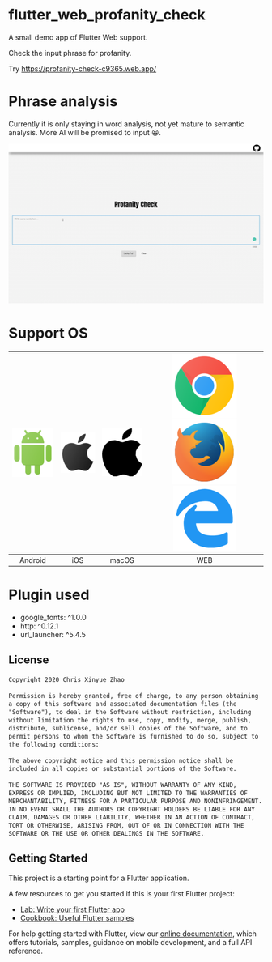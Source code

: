 # flutter_web_profanity_check

A small demo app of Flutter Web support. 

Check the input phrase for profanity.

Try https://profanity-check-c9365.web.app/

# Phrase analysis

Currently it is only staying in word analysis, not yet mature to semantic analysis. More AI will be promised to input 😀. 

![](media/webshot.gif)

# Support OS

|  ![](media/android.png)   | ![](media/ios.png)  | ![](media/macos.png)  |![](media/web-chrome.png)![](media/web-firefox.png)![](media/web-edge.png)|
|  :----: | :----:  |:----: |:----:|
|Android|iOS|macOS|WEB|

# Plugin used

- google_fonts: ^1.0.0
- http: ^0.12.1
- url_launcher: ^5.4.5

## License

```
Copyright 2020 Chris Xinyue Zhao

Permission is hereby granted, free of charge, to any person obtaining a copy of this software and associated documentation files (the "Software"), to deal in the Software without restriction, including without limitation the rights to use, copy, modify, merge, publish, distribute, sublicense, and/or sell copies of the Software, and to permit persons to whom the Software is furnished to do so, subject to the following conditions:

The above copyright notice and this permission notice shall be included in all copies or substantial portions of the Software.

THE SOFTWARE IS PROVIDED "AS IS", WITHOUT WARRANTY OF ANY KIND, EXPRESS OR IMPLIED, INCLUDING BUT NOT LIMITED TO THE WARRANTIES OF MERCHANTABILITY, FITNESS FOR A PARTICULAR PURPOSE AND NONINFRINGEMENT. IN NO EVENT SHALL THE AUTHORS OR COPYRIGHT HOLDERS BE LIABLE FOR ANY CLAIM, DAMAGES OR OTHER LIABILITY, WHETHER IN AN ACTION OF CONTRACT, TORT OR OTHERWISE, ARISING FROM, OUT OF OR IN CONNECTION WITH THE SOFTWARE OR THE USE OR OTHER DEALINGS IN THE SOFTWARE.
```

## Getting Started

This project is a starting point for a Flutter application.

A few resources to get you started if this is your first Flutter project:

- [Lab: Write your first Flutter app](https://flutter.dev/docs/get-started/codelab)
- [Cookbook: Useful Flutter samples](https://flutter.dev/docs/cookbook)

For help getting started with Flutter, view our
[online documentation](https://flutter.dev/docs), which offers tutorials,
samples, guidance on mobile development, and a full API reference.
